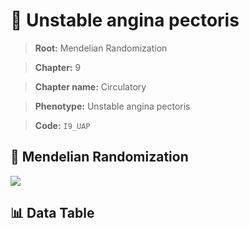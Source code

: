 # 🧪 Unstable angina pectoris

> **Root:** Mendelian Randomization

> **Chapter:** 9  

> **Chapter name:** Circulatory

> **Phenotype:** Unstable angina pectoris  

> **Code:** `I9_UAP`

## 🧬 Mendelian Randomization  

<img src="/MR/Figures/Forward/I9_UAP.png"/>

## 📊 Data Table

<CsvTableMRF src="/MR_Data/Forward/I9_UAP.csv"/>
